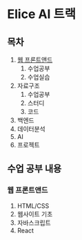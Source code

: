 # Elice AI 트랙

## 목차

1. [웹 프론트앤드](#웹-프론트앤드)
   1. 수업공부
   2. 수업실습
2. 자료구조
   1. 수업공부
   2. 스터디
   3. 코드
3. 백엔드
4. 데이터분석
5. AI
6. 프로젝트

## 수업 공부 내용

### 웹 프론트앤드

1. HTML/CSS
2. 웹사이트 기초
3. 자바스크립트
4. React
